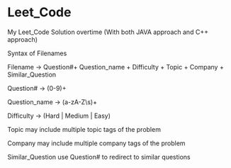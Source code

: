 # Leet_Code
My Leet_Code Solution overtime (With both JAVA approach and C++ approach)

Syntax of Filenames

Filename -> Question#+ Question_name + Difficulty + Topic + Company + Similar_Question 

Question# -> (0-9)+ 

Question_name -> (a-zA-Z\s)+

Difficulty -> (Hard | Medium | Easy)

Topic may include multiple topic tags of the problem

Company may include multiple company tags of the problem

Similar_Question use Question# to redirect to similar questions
